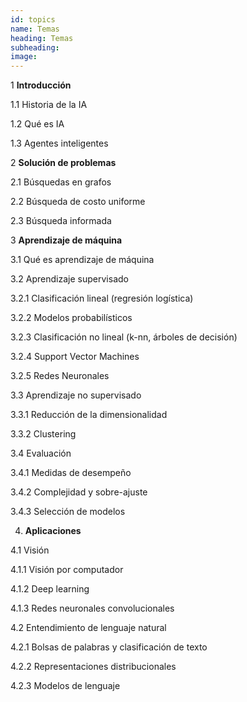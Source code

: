 ```yaml
---
id: topics
name: Temas
heading: Temas
subheading: 
image: 
---
```


1 **Introducción**

1.1 Historia de la IA

1.2 Qué es IA

1.3 Agentes inteligentes

2 **Solución de problemas**

2.1 Búsquedas en grafos

2.2 Búsqueda de costo uniforme

2.3 Búsqueda informada

3 **Aprendizaje de máquina**

3.1 Qué es aprendizaje de máquina

3.2 Aprendizaje supervisado

3.2.1 Clasificación lineal (regresión logística)

3.2.2 Modelos probabilísticos

3.2.3 Clasificación no lineal (k-nn, árboles de decisión)

3.2.4 Support Vector Machines

3.2.5 Redes Neuronales

3.3 Aprendizaje no supervisado

3.3.1 Reducción de la dimensionalidad

3.3.2 Clustering 

3.4 Evaluación

3.4.1 Medidas de desempeño

3.4.2 Complejidad y sobre-ajuste

3.4.3 Selección de modelos

4. **Aplicaciones**

4.1 Visión

4.1.1 Visión por computador

4.1.2 Deep learning

4.1.3 Redes neuronales convolucionales

4.2 Entendimiento de lenguaje natural

4.2.1 Bolsas de palabras y clasificación de texto

4.2.2 Representaciones distribucionales

4.2.3 Modelos de lenguaje
